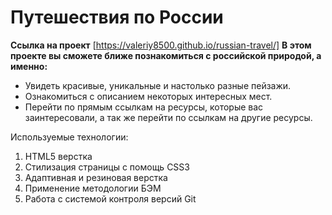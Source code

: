 # Путешествия по России
**Ссылка на проект** [https://valeriy8500.github.io/russian-travel/]
**В этом проекте вы сможете ближе познакомиться с российской природой, а именно:**
* Увидеть красивые, уникальные и настолько разные пейзажи.
* Ознакомиться с описанием некоторых интересных мест.
* Перейти по прямым ссылкам на ресурсы, которые вас заинтересовали, а так же перейти по ссылкам на другие ресурсы.

Используемые технологии:

1. HTML5 верстка
2. Стилизация страницы с помощь CSS3
3. Адаптивная и резиновая верстка
4. Применение методологии БЭМ
5. Работа с системой контроля версий Git



